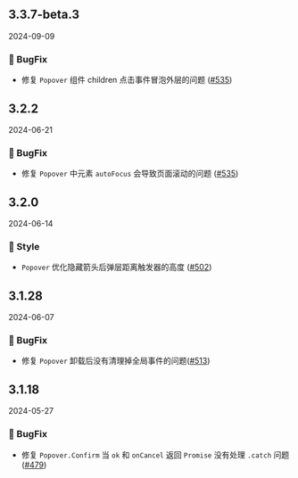 ## 3.3.7-beta.3
2024-09-09

### 🐞 BugFix
- 修复 `Popover` 组件 children 点击事件冒泡外层的问题 ([#535](https://github.com/sheinsight/shineout-next/pull/535))

## 3.2.2
2024-06-21

### 🐞 BugFix
- 修复 `Popover` 中元素 `autoFocus` 会导致页面滚动的问题 ([#535](https://github.com/sheinsight/shineout-next/pull/535))


## 3.2.0
2024-06-14


### 💅 Style

- `Popover` 优化隐藏箭头后弹层距离触发器的高度 ([#502](https://github.com/sheinsight/shineout-next/pull/502))

## 3.1.28
2024-06-07

### 🐞 BugFix

- 修复 `Popover` 卸载后没有清理掉全局事件的问题([#513](https://github.com/sheinsight/shineout-next/pull/513))

## 3.1.18
2024-05-27

### 🐞 BugFix

- 修复 `Popover.Confirm` 当 `ok` 和 `onCancel` 返回 `Promise` 没有处理 `.catch` 问题([#479](https://github.com/sheinsight/shineout-next/pull/479))






